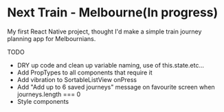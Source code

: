 # Next Train - Melbourne(In progress)
My first React Native project, thought I'd make a simple train journey planning app for Melbournians.

TODO
- DRY up code and clean up variable naming, use of this.state.etc...
- Add PropTypes to all components that require it
- Add vibration to SortableListView onPress
- Add "Add up to 6 saved journeys" message on favourite screen when journeys.length === 0
- Style components
